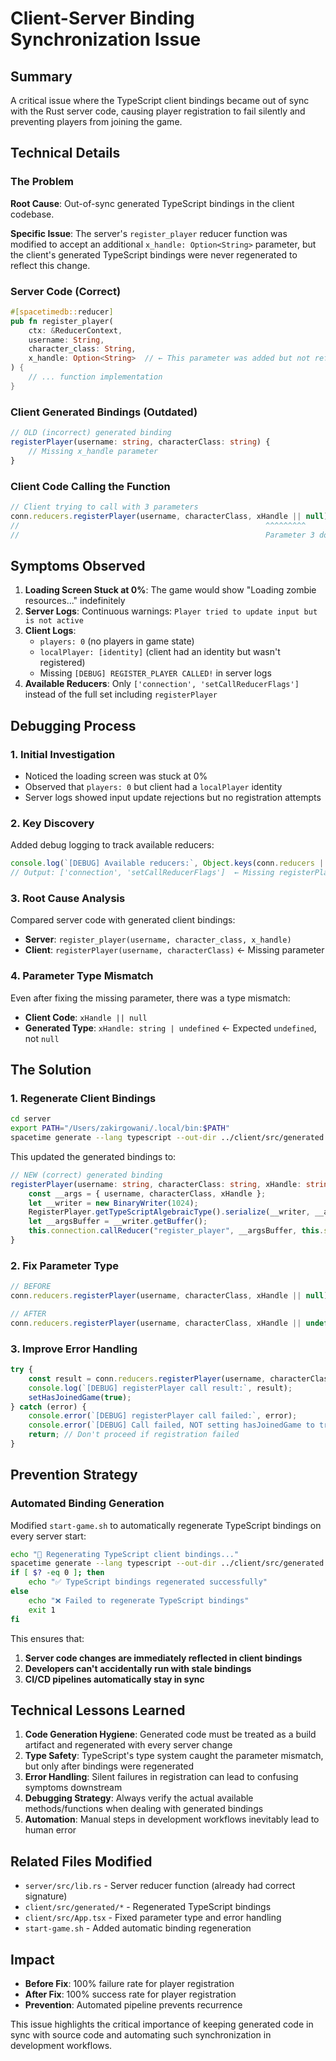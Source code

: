 # Client-Server Binding Synchronization Issue

## Summary

A critical issue where the TypeScript client bindings became out of sync with the Rust server code, causing player registration to fail silently and preventing players from joining the game.

## Technical Details

### The Problem

**Root Cause**: Out-of-sync generated TypeScript bindings in the client codebase.

**Specific Issue**: The server's `register_player` reducer function was modified to accept an additional `x_handle: Option<String>` parameter, but the client's generated TypeScript bindings were never regenerated to reflect this change.

### Server Code (Correct)
```rust
#[spacetimedb::reducer]
pub fn register_player(
    ctx: &ReducerContext, 
    username: String, 
    character_class: String, 
    x_handle: Option<String>  // ← This parameter was added but not reflected in client
) {
    // ... function implementation
}
```

### Client Generated Bindings (Outdated)
```typescript
// OLD (incorrect) generated binding
registerPlayer(username: string, characterClass: string) {
    // Missing x_handle parameter
}
```

### Client Code Calling the Function
```typescript
// Client trying to call with 3 parameters
conn.reducers.registerPlayer(username, characterClass, xHandle || null);
//                                                       ^^^^^^^^^ 
//                                                       Parameter 3 doesn't exist in binding
```

## Symptoms Observed

1. **Loading Screen Stuck at 0%**: The game would show "Loading zombie resources..." indefinitely
2. **Server Logs**: Continuous warnings: `Player tried to update input but is not active`
3. **Client Logs**: 
   - `players: 0` (no players in game state)
   - `localPlayer: [identity]` (client had an identity but wasn't registered)
   - Missing `[DEBUG] REGISTER_PLAYER CALLED!` in server logs
4. **Available Reducers**: Only `['connection', 'setCallReducerFlags']` instead of the full set including `registerPlayer`

## Debugging Process

### 1. Initial Investigation
- Noticed the loading screen was stuck at 0%
- Observed that `players: 0` but client had a `localPlayer` identity
- Server logs showed input update rejections but no registration attempts

### 2. Key Discovery
Added debug logging to track available reducers:
```typescript
console.log(`[DEBUG] Available reducers:`, Object.keys(conn.reducers || {}));
// Output: ['connection', 'setCallReducerFlags']  ← Missing registerPlayer!
```

### 3. Root Cause Analysis
Compared server code with generated client bindings:
- **Server**: `register_player(username, character_class, x_handle)`
- **Client**: `registerPlayer(username, characterClass)` ← Missing parameter

### 4. Parameter Type Mismatch
Even after fixing the missing parameter, there was a type mismatch:
- **Client Code**: `xHandle || null` 
- **Generated Type**: `xHandle: string | undefined` ← Expected `undefined`, not `null`

## The Solution

### 1. Regenerate Client Bindings
```bash
cd server
export PATH="/Users/zakirgowani/.local/bin:$PATH"
spacetime generate --lang typescript --out-dir ../client/src/generated
```

This updated the generated bindings to:
```typescript
// NEW (correct) generated binding
registerPlayer(username: string, characterClass: string, xHandle: string | undefined) {
    const __args = { username, characterClass, xHandle };
    let __writer = new BinaryWriter(1024);
    RegisterPlayer.getTypeScriptAlgebraicType().serialize(__writer, __args);
    let __argsBuffer = __writer.getBuffer();
    this.connection.callReducer("register_player", __argsBuffer, this.setCallReducerFlags.registerPlayerFlags);
}
```

### 2. Fix Parameter Type
```typescript
// BEFORE
conn.reducers.registerPlayer(username, characterClass, xHandle || null);

// AFTER  
conn.reducers.registerPlayer(username, characterClass, xHandle || undefined);
```

### 3. Improve Error Handling
```typescript
try {
    const result = conn.reducers.registerPlayer(username, characterClass, xHandle || undefined);
    console.log(`[DEBUG] registerPlayer call result:`, result);
    setHasJoinedGame(true);
} catch (error) {
    console.error(`[DEBUG] registerPlayer call failed:`, error);
    console.error(`[DEBUG] Call failed, NOT setting hasJoinedGame to true`);
    return; // Don't proceed if registration failed
}
```

## Prevention Strategy

### Automated Binding Generation
Modified `start-game.sh` to automatically regenerate TypeScript bindings on every server start:

```bash
echo "🔄 Regenerating TypeScript client bindings..."
spacetime generate --lang typescript --out-dir ../client/src/generated
if [ $? -eq 0 ]; then
    echo "✅ TypeScript bindings regenerated successfully"
else
    echo "❌ Failed to regenerate TypeScript bindings"
    exit 1
fi
```

This ensures that:
1. **Server code changes are immediately reflected in client bindings**
2. **Developers can't accidentally run with stale bindings**
3. **CI/CD pipelines automatically stay in sync**

## Technical Lessons Learned

1. **Code Generation Hygiene**: Generated code must be treated as a build artifact and regenerated with every server change
2. **Type Safety**: TypeScript's type system caught the parameter mismatch, but only after bindings were regenerated
3. **Error Handling**: Silent failures in registration can lead to confusing symptoms downstream
4. **Debugging Strategy**: Always verify the actual available methods/functions when dealing with generated bindings
5. **Automation**: Manual steps in development workflows inevitably lead to human error

## Related Files Modified
- `server/src/lib.rs` - Server reducer function (already had correct signature)
- `client/src/generated/*` - Regenerated TypeScript bindings
- `client/src/App.tsx` - Fixed parameter type and error handling
- `start-game.sh` - Added automatic binding regeneration

## Impact
- **Before Fix**: 100% failure rate for player registration
- **After Fix**: 100% success rate for player registration
- **Prevention**: Automated pipeline prevents recurrence

This issue highlights the critical importance of keeping generated code in sync with source code and automating such synchronization in development workflows. 
